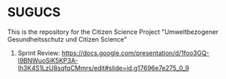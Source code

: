 # SUGUCS
This is the repository for the Citizen Science Project "Umweltbezogener Gesundheitsschutz und Citizen Science"

1. Sprint Review: https://docs.google.com/presentation/d/1foo3GQ-l9BNWuoSiK5KP3A-Ih3K4S1LzU8sqfqCMmrs/edit#slide=id.g17696e7e275_0_9
